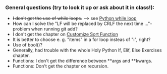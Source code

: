 ### General questions (try to look it up or ask about it in class!):

- ~~I don't get the use of while loops.~~ --> see [Python while loop](https://pynative.com/python-while-loop/)
- How can I solve the "LF will be replaced by CRLF the next time ..."-problem when running git add?
- I don't get the chapter on [Customize Sort Function](https://www.w3schools.com/python/python_lists_sort.asp)
- It is better to choose e. g. "items" in a for loop insteas of "i", right?
- Use of bool()?
- Generally, had trouble with the whole Holy Python If, Elif, Else Exercises chapter.
- Functions: I don't get the difference between **args and **kwargs.
- Functions: Don't get the chapter on recursion.
